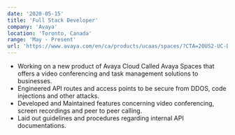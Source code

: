 ```yaml
---
date: '2020-05-15'
title: 'Full Stack Developer'
company: 'Avaya'
location: 'Toronto, Canada'
range: 'May - Present'
url: 'https://www.avaya.com/en/ca/products/ucaas/spaces/?CTA=20US2-UC-DG-SPCORCM-SEM&TAC=20US2-UC-SPCORCM-SEM-CAN&gclid=CjwKCAjw5p_8BRBUEiwAPpJO60xW-wJWCjIGsoOQQtYAYPekUBb_YLTpDyGM8YCU_61uBnLfeUeMlxoCZoUQAvD_BwE'
---
```


- Working on a new product of Avaya Cloud Called Avaya Spaces that offers a video conferencing and task management solutions to businesses.
- Engineered API routes and access points to be secure from DDOS, code injections and other attacks.
- Developed and Maintained features concerning video conferencing, screen recordings and peer to peer calling.
- Laid out guidelines and procedures regarding internal API documentations.
